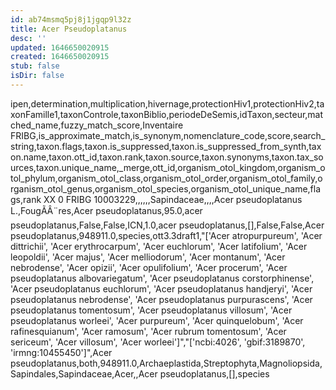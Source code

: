 ```yaml
---
id: ab74msmq5pj8j1jgqp9l32z
title: Acer Pseudoplatanus
desc: ''
updated: 1646650020915
created: 1646650020915
stub: false
isDir: false
---
```

ipen,determination,multiplication,hivernage,protectionHiv1,protectionHiv2,taxonFamille1,taxonControle,taxonBiblio,periodeDeSemis,idTaxon,secteur,matched_name,fuzzy_match_score,Inventaire FRIBG,is_approximate_match,is_synonym,nomenclature_code,score,search_string,taxon.flags,taxon.is_suppressed,taxon.is_suppressed_from_synth,taxon.name,taxon.ott_id,taxon.rank,taxon.source,taxon.synonyms,taxon.tax_sources,taxon.unique_name,_merge,ott_id,organism_otol_kingdom,organism_otol_phylum,organism_otol_class,organism_otol_order,organism_otol_family,organism_otol_genus,organism_otol_species,organism_otol_unique_name,flags,rank
XX 0 FRIBG 10003229,,,,,,Sapindaceae,,,,Acer pseudoplatanus L.,FougÃÂ¨res,Acer pseudoplatanus,95.0,acer pseudoplatanus,False,False,ICN,1.0,acer pseudoplatanus,[],False,False,Acer pseudoplatanus,948911.0,species,ott3.3draft1,"['Acer atropurpureum', 'Acer dittrichii', 'Acer erythrocarpum', 'Acer euchlorum', 'Acer latifolium', 'Acer leopoldii', 'Acer majus', 'Acer melliodorum', 'Acer montanum', 'Acer nebrodense', 'Acer opizii', 'Acer opulifolium', 'Acer procerum', 'Acer pseudoplatanus albovariegatum', 'Acer pseudoplatanus corstorphinense', 'Acer pseudoplatanus euchlorum', 'Acer pseudoplatanus handjeryi', 'Acer pseudoplatanus nebrodense', 'Acer pseudoplatanus purpurascens', 'Acer pseudoplatanus tomentosum', 'Acer pseudoplatanus villosum', 'Acer pseudoplatanus worleei', 'Acer purpureum', 'Acer quinquelobum', 'Acer rafinesquianum', 'Acer ramosum', 'Acer rubrum tomentosum', 'Acer sericeum', 'Acer villosum', 'Acer worleei']","['ncbi:4026', 'gbif:3189870', 'irmng:10455450']",Acer pseudoplatanus,both,948911.0,Archaeplastida,Streptophyta,Magnoliopsida,Sapindales,Sapindaceae,Acer,,Acer pseudoplatanus,[],species
